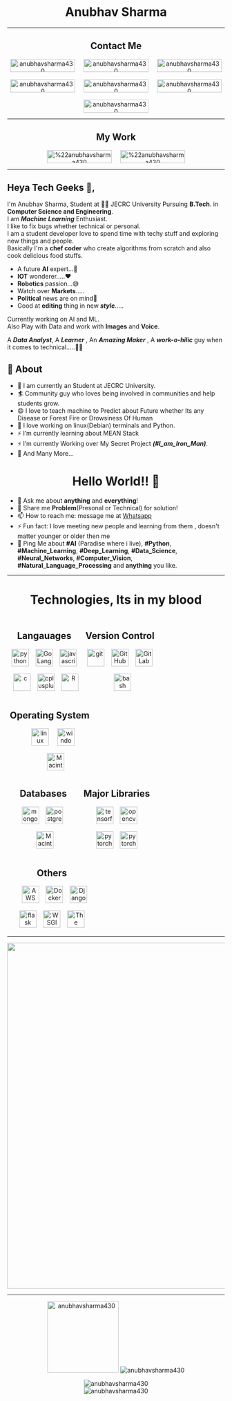 <style type="text/css">
.row
{
display: inline-block;
}
.column
{
display: inline-block;
padding: 6px 6px 6px 6px;
}
</style>
<h1 align="center">Anubhav Sharma</h1>
<hr/>
<h2 align="center">Contact Me</h2>
<p align="center">
  <a href="https://twitter.com/anubhav9199" target="blank" align="center"><img align="center" src="https://img.shields.io/badge/-@Anubhav_Sharma-1ca0f1?style=flat-square&labelColor=1ca0f1&logo=twitter&logoColor=white&link=https://twitter.com/anubhav9199" alt="anubhavsharma430" height="30" width="150" /></a>
  &nbsp; &nbsp;
  <a href="https://www.linkedin.com/in/anubhav-sharma-as/" target="blank" align="center"><img align="center" src="https://img.shields.io/badge/-Anubhav_Sharma-blue?style=flat-square&logo=Linkedin&logoColor=white&link=https://www.linkedin.com/in/anubhav-sharma-as/" alt="anubhavsharma430" height="30" width="150" /></a>
  &nbsp; &nbsp;
  <a href="mailto:anubhavsharma9199@gmail.com" target="blank" align="center"><img align="center" src="https://img.shields.io/badge/-Anubhav_Sharma-c14438?style=flat-square&logo=Gmail&logoColor=white&link=mailto:anubhavsharma9199@gmail.com" alt="anubhavsharma430" height="30" width="150" /></a><br/>
  <br/>
  <a href="https://www.instagram.com/_anubhav_._/" target="blank" align="center"><img align="center" src="http://img.shields.io/badge/-Anubhav Sharma-rgb(255,105,180)?style=flat-square&logo=Instagram&logoColor=white&link=https://www.instagram.com/_anubhav_._" alt="anubhavsharma430" height="30" width="150" /></a>
  &nbsp; &nbsp;
  <a href="https://www.facebook.com/anubhav9199/" target="blank" align="center"><img align="center" src="https://img.shields.io/badge/-Anubhav_Sharma-blue?style=flat-square&logo=Facebook&logoColor=white&link=https://www.facebook.com/anubhav9199/" alt="anubhavsharma430" height="30" width="150" /></a>
  &nbsp; &nbsp;
  <a href="https://wa.me/918824897845" target="blank" align="center"><img align="center" src="https://img.shields.io/badge/-Anubhav_Sharma-rgb(77,194,71)?style=flat-square&logo=WhatsApp&logoColor=white&link=https://wa.me/918824897845/" alt="anubhavsharma430" height="30" width="150" /></a>
  <br/>
  <br/>
  <a href="https://dev.to/anubhavsharma" target="blank" align="center"><img align="center" src="https://img.shields.io/badge/-Anubhav_Sharma-rgb(0,0,0)?style=flat-square&logo=dev.to&logoColor=white&link=https://dev.to/anubhavsharma/" alt="anubhavsharma430" height="30" width="150" /></a>
</p>
<hr/>
<h2 align="center">My Work</h2>
<p align="center">
  <a href="https://www.kaggle.com/anubhavsharma/" target="blank" align="center"><img align="center" src="https://img.shields.io/badge/-Anubhav_Sharma-rgb(51,171,255)?style=flat-square&logo=kaggle&logoColor=white&link=https://www.kaggle.com/anubhavsharma/"alt="%22anubhavsharma430" height="30" width="150" /></a>
  &nbsp; &nbsp;
  <a href="https://stackoverflow.com/users/13104627/anubhav-sharma/" target="blank" align="center"><img align="center" src="https://img.shields.io/badge/-Anubhav_Sharma-rgb(239,130,54)?style=flat-square&logo=stackoverflow&logoColor=white&link=https://stackoverflow.com/users/13104627/anubhav-sharma/" alt="%22anubhavsharma430" height="30" width="150" /></a>
</p>

---
## Heya Tech Geeks 👋,           
I'm Anubhav Sharma, Student at 👨‍💻 JECRC University Pursuing **B.Tech**. in **Computer Science and Engineering**.<br/>
I am ***Machine Learning*** Enthusiast.<br/>
I like to fix bugs whether technical or personal.<br/>
I am a student developer love to spend time with techy stuff and exploring new things and people.<br/>
Basically I'm a **chef coder** who create algorithms from scratch and also cook delicious food stuffs.<br/>
* A future **AI** expert...💭
* **IOT** wonderer.....❤️
* **Robotics** passion...😅
* Watch over **Markets**.....
* **Political** news are on mind🧐
* Good at **editing** thing in new ***style***.....

Currently working on AI and ML.<br/>
Also Play with Data and work with **Images** and **Voice**.<br/>

A ***Data Analyst***, A ***Learner*** , An ***Amazing Maker*** , A ***work-o-hilic*** guy when it comes to technical.....🤔😉

## 🧐 About
- 🔭 I am currently an Student at JECRC University.
- 🏄‍ Community guy who loves being involved in communities and help students grow.
- 😄 I love to teach machine to Predict about Future whether Its any Disease or Forest Fire or Drowsiness Of Human
- 🌱 I love working on linux(Debian) terminals and Python.
- ⚡ I’m currently learning about MEAN Stack
- ⚡ I’m currently Working over My Secret Project ***(#I_am_Iron_Man)***.
- 👯 And Many More...

<h1 align="center">Hello World!! 🤔</h1>

- 💬 Ask me about **anything** and **everything**!
- 💬 Share me **Problem**(Presonal or Technical) for solution!
- 📫 How to reach me: message me at [Whatsapp](https://wa.me/918824897845)
- ⚡ Fun fact: I love meeting new people and learning from them , doesn't matter younger or older then me 
- 💬 Ping Me about **#AI** (Paradise where i live), **#Python**, **#Machine_Learning**, **#Deep_Learning**, **#Data_Science**, **#Neural_Networks**, **#Computer_Vision**, **#Natural_Language_Processing** and **anything** you like.
---
<div>
<h1 align="center">Technologies, Its in my blood</h1>
<div class="row">
  <div align="center" class="column">
    <h2 align="center">Langauages</h2>
    <img align="center" src="https://cdn.jsdelivr.net/gh/devicons/devicon/icons/python/python-original.svg" alt="python" width="40" height="40"/>
    &nbsp;&nbsp;
    <img align="center" src="https://cdn.jsdelivr.net/gh/devicons/devicon/icons/go/go-original.svg" alt="Go Lang" width="40" height="40"/>
    &nbsp;&nbsp;
    <img align="center" src="https://cdn.jsdelivr.net/gh/devicons/devicon/icons/javascript/javascript-original.svg" alt="javascript" width="40" height="40"/>
    </br></br>
    &nbsp;
    <img align="center" src="https://cdn.jsdelivr.net/gh/devicons/devicon/icons/c/c-original.svg" alt="c" width="40" height="40"/>
    &nbsp;&nbsp;
    <img align="center" src="https://cdn.jsdelivr.net/gh/devicons/devicon/icons/cplusplus/cplusplus-original.svg" alt="cplusplus" width="40" height="40"/>
    &nbsp;&nbsp;
    <img align="center" src="https://cdn.jsdelivr.net/gh/devicons/devicon/icons/r/r-original.svg" alt="R" width="40" height="40"/>
  </div>
  <div align="center" class="column">
    <h2 align="center">Version Control</h2>
    <img align="center" src="https://www.vectorlogo.zone/logos/git-scm/git-scm-icon.svg" alt="git" width="40" height="40"/>
    &nbsp;&nbsp;
    <img align="center" src="https://cdn.jsdelivr.net/gh/devicons/devicon/icons/github/github-original.svg" alt="GitHub" width="40" height="40"/>
    &nbsp;&nbsp;
    <img align="center" src="https://cdn.jsdelivr.net/gh/devicons/devicon/icons/gitlab/gitlab-original.svg" alt="GitLab" width="40" height="40"/>
    </br></br>
    &nbsp;&nbsp;
    <img align="center" src="https://www.vectorlogo.zone/logos/gnu_bash/gnu_bash-icon.svg" alt="bash" width="40" height="40"/>
  </div>
  <!-- Operating System -->
  <div align="center" class="column">
    <h2 align="center">Operating System</h2>
    &nbsp;&nbsp;&nbsp;
    <img align="center" src="https://cdn.jsdelivr.net/gh/devicons/devicon/icons/linux/linux-original.svg" alt="linux" width="40" height="40"/>
    &nbsp;&nbsp;&nbsp;
    <img align="center" src="https://cdn.jsdelivr.net/gh/devicons/devicon/icons/windows8/windows8-original.svg" alt="windows" width="40" height="40"/>
    </br></br>
    &nbsp;&nbsp;&nbsp;&nbsp;&nbsp;&nbsp;
    <img align="center" src="https://cdn.jsdelivr.net/gh/devicons/devicon/icons/apple/apple-original.svg" alt="MacintoshOS" width="40" height="40"/>
  </div>
</div>
<div class="row">
  <div align="center" class="column">
    <h2 align="center">Databases</h2>
    &nbsp;&nbsp;&nbsp;&nbsp;&nbsp;&nbsp;
    <img align="center" src="https://cdn.jsdelivr.net/gh/devicons/devicon/icons/mongodb/mongodb-original.svg" alt="mongodb" width="40" height="40"/>
    &nbsp;&nbsp;
    <img align="center" src="https://cdn.jsdelivr.net/gh/devicons/devicon/icons/postgresql/postgresql-original.svg" alt="postgresql" width="40" height="40"/>
    &nbsp;&nbsp;&nbsp;&nbsp;&nbsp;&nbsp;&nbsp;
    </br></br>
    &nbsp;
    <img align="center" src="https://cdn.jsdelivr.net/gh/devicons/devicon/icons/mysql/mysql-original.svg" alt="MacintoshOS" width="40" height="40"/>
  </div>
  <div align="center"class="column">
    <h2 align="center">Major Libraries</h2>
    <img align="center" src="https://www.vectorlogo.zone/logos/tensorflow/tensorflow-icon.svg" alt="tensorflow" width="40" height="40"/>
    &nbsp;&nbsp;
    <img align="center" src="https://www.vectorlogo.zone/logos/opencv/opencv-icon.svg" alt="opencv" width="40" height="40"/>
    </br></br>
    <img align="center" src="https://www.vectorlogo.zone/logos/pytorch/pytorch-icon.svg" alt="pytorch" width="40" height="40"/>
    &nbsp;&nbsp;
    <img align="center" src="https://cdn.jsdelivr.net/gh/devicons/devicon/icons/sqlalchemy/sqlalchemy-original.svg" alt="pytorch" width="40" height="40"/>
  </div>
  <div align="center" class="column">
    <h2 align="center">Others</h2>
    &nbsp;&nbsp;&nbsp;&nbsp;&nbsp;&nbsp;
    <img align="center" src="https://cdn.jsdelivr.net/gh/devicons/devicon/icons/amazonwebservices/amazonwebservices-original.svg" alt="AWS" width="40" height="40"/>
    &nbsp;&nbsp;
    <img align="center" src="https://cdn.jsdelivr.net/gh/devicons/devicon/icons/docker/docker-original.svg" alt="Docker" width="40" height="40"/>
    &nbsp;&nbsp;
    <img align="center" src="https://cdn.jsdelivr.net/gh/devicons/devicon/icons/django/django-original.svg" alt="Django" width="40" height="40"/>
    &nbsp;&nbsp;&nbsp;
    </br></br>
    &nbsp;&nbsp;&nbsp;
    <img align="center" src="https://cdn.jsdelivr.net/gh/devicons/devicon/icons/flask/flask-original.svg" alt="flask" width="40" height="40"/>
    &nbsp;&nbsp;
    <img align="center" src="https://cdn.jsdelivr.net/gh/devicons/devicon/icons/uwsgi/uwsgi-original.svg" alt="WSGI" width="40" height="40"/>
    &nbsp;&nbsp;
    <img align="center" src="https://cdn.jsdelivr.net/gh/devicons/devicon/icons/thealgorithms/thealgorithms-original.svg" alt="The Algorithms" width="40" height="40"/>
    &nbsp;&nbsp;&nbsp;
  </div>
</div>
</div>
<hr/>
<p align="center">
  <a href="https://github.com/ryo-ma/github-profile-trophy">
    <img align="center" width=800 src="https://github-profile-trophy.vercel.app/?username=anubhavsharma430&column=7"/>
  </a>
</p>
<hr/>
<p align="center">
  <img height="165" src="https://github-readme-stats.vercel.app/api?username=anubhavsharma430&show_icons=true" alt="anubhavsharma430">
  <img src="https://github-readme-stats.vercel.app/api/top-langs/?username=anubhavsharma430&layout=compact&hide=html" alt="anubhavsharma430" />
</p>
<p align="center"> 
  <img src="https://komarev.com/ghpvc/?username=anubhavsharma430" alt="anubhavsharma430" />
  <br/>
  <img src="https://profile-counter.glitch.me/anubhavsharma430/count.svg" alt="anubhavsharma430" />
</p>
